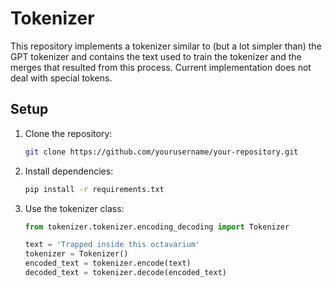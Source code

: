 # Tokenizer

This repository implements a tokenizer similar to (but a lot simpler than) 
the GPT tokenizer and contains the text used to train the tokenizer and the
merges that resulted from this process. Current implementation does not deal
with special tokens.


## Setup

1. Clone the repository:
   ```bash
   git clone https://github.com/yourusername/your-repository.git
   
2. Install dependencies:
    ```bash
    pip install -r requirements.txt

3. Use the tokenizer class:
    ```python
    from tokenizer.tokenizer.encoding_decoding import Tokenizer
    
    text = 'Trapped inside this octavarium'
    tokenizer = Tokenizer()
    encoded_text = tokenizer.encode(text)
    decoded_text = tokenizer.decode(encoded_text)